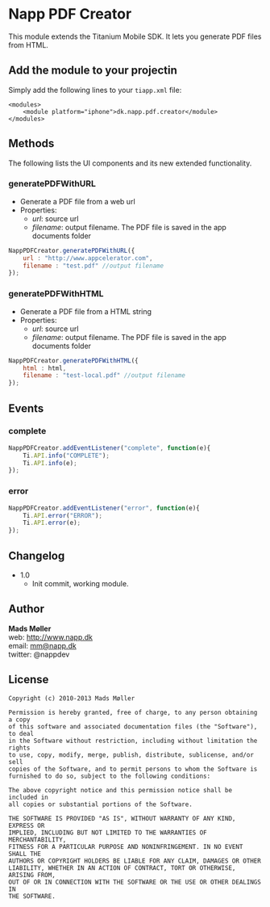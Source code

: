 # Napp PDF Creator

This module extends the Titanium Mobile SDK. It lets you generate PDF files from HTML.


## Add the module to your projectin

Simply add the following lines to your `tiapp.xml` file:
    
    <modules>
        <module platform="iphone">dk.napp.pdf.creator</module> 
    </modules>

## Methods

The following lists the UI components and its new extended functionality.

### generatePDFWithURL

* Generate a PDF file from a web url
* Properties:
  * *url*: source url
  * *filename*: output filename. The PDF file is saved in the app documents folder

```javascript
NappPDFCreator.generatePDFWithURL({
	url : "http://www.appcelerator.com",
	filename : "test.pdf" //output filename
});
```

### generatePDFWithHTML

* Generate a PDF file from a HTML string
* Properties:
  * *url*: source url
  * *filename*: output filename. The PDF file is saved in the app documents folder

```javascript
NappPDFCreator.generatePDFWithHTML({
	html : html,
	filename : "test-local.pdf" //output filename
});
```

## Events

### complete

```javascript
NappPDFCreator.addEventListener("complete", function(e){
	Ti.API.info("COMPLETE");
	Ti.API.info(e);
});
```

### error
```javascript
NappPDFCreator.addEventListener("error", function(e){
	Ti.API.error("ERROR");
	Ti.API.error(e);
});
```


## Changelog

* 1.0
  * Init commit, working module.

## Author

**Mads Møller**  
web: http://www.napp.dk  
email: mm@napp.dk  
twitter: @nappdev  


## License

    Copyright (c) 2010-2013 Mads Møller

    Permission is hereby granted, free of charge, to any person obtaining a copy
    of this software and associated documentation files (the "Software"), to deal
    in the Software without restriction, including without limitation the rights
    to use, copy, modify, merge, publish, distribute, sublicense, and/or sell
    copies of the Software, and to permit persons to whom the Software is
    furnished to do so, subject to the following conditions:

    The above copyright notice and this permission notice shall be included in
    all copies or substantial portions of the Software.

    THE SOFTWARE IS PROVIDED "AS IS", WITHOUT WARRANTY OF ANY KIND, EXPRESS OR
    IMPLIED, INCLUDING BUT NOT LIMITED TO THE WARRANTIES OF MERCHANTABILITY,
    FITNESS FOR A PARTICULAR PURPOSE AND NONINFRINGEMENT. IN NO EVENT SHALL THE
    AUTHORS OR COPYRIGHT HOLDERS BE LIABLE FOR ANY CLAIM, DAMAGES OR OTHER
    LIABILITY, WHETHER IN AN ACTION OF CONTRACT, TORT OR OTHERWISE, ARISING FROM,
    OUT OF OR IN CONNECTION WITH THE SOFTWARE OR THE USE OR OTHER DEALINGS IN
    THE SOFTWARE.